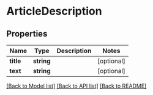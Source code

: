 # ArticleDescription

## Properties
Name | Type | Description | Notes
------------ | ------------- | ------------- | -------------
**title** | **string** |  | [optional] 
**text** | **string** |  | [optional] 

[[Back to Model list]](../../README.md#documentation-for-models) [[Back to API list]](../../README.md#documentation-for-api-endpoints) [[Back to README]](../../README.md)

